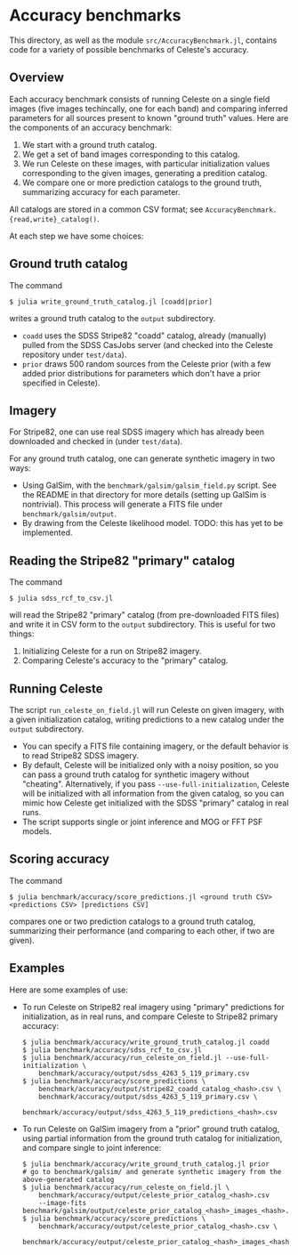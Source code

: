 # Accuracy benchmarks

This directory, as well as the module `src/AccuracyBenchmark.jl`, contains code for a variety of
possible benchmarks of Celeste's accuracy.

## Overview

Each accuracy benchmark consists of running Celeste on a single field images (five images
techincally, one for each band) and comparing inferred parameters for all sources present to known
"ground truth" values. Here are the components of an accuracy benchmark:

1. We start with a ground truth catalog.
2. We get a set of band images corresponding to this catalog.
3. We run Celeste on these images, with particular initialization values corresponding to the given
   images, generating a predition catalog.
4. We compare one or more prediction catalogs to the ground truth, summarizing accuracy for each
   parameter.

All catalogs are stored in a common CSV format; see `AccuracyBenchmark.{read,write}_catalog()`.

At each step we have some choices:

## Ground truth catalog

The command

```
$ julia write_ground_truth_catalog.jl [coadd|prior]
```

writes a ground truth catalog to the `output` subdirectory.

* `coadd` uses the SDSS Stripe82 "coadd" catalog, already (manually) pulled from the SDSS CasJobs
server (and checked into the Celeste repository under `test/data`).
* `prior` draws 500 random sources from the Celeste prior (with a few added prior distributions for
  parameters which don't have a prior specified in Celeste).

## Imagery

For Stripe82, one can use real SDSS imagery which has already been downloaded and checked in (under
`test/data`).

For any ground truth catalog, one can generate synthetic imagery in two ways:

* Using GalSim, with the `benchmark/galsim/galsim_field.py` script. See the README in that directory
  for more details (setting up GalSim is nontrivial). This process will generate a FITS file under
  `benchmark/galsim/output`.
* By drawing from the Celeste likelihood model. TODO: this has yet to be implemented.


## Reading the Stripe82 "primary" catalog

The command

```
$ julia sdss_rcf_to_csv.jl
```

will read the Stripe82 "primary" catalog (from pre-downloaded FITS files) and write it in CSV form
to the `output` subdirectory. This is useful for two things:

1. Initializing Celeste for a run on Stripe82 imagery.
2. Comparing Celeste's accuracy to the "primary" catalog.

## Running Celeste

The script `run_celeste_on_field.jl` will run Celeste on given imagery, with a given initialization
catalog, writing predictions to a new catalog under the `output` subdirectory.

* You can specify a FITS file containing imagery, or the default behavior is to read Stripe82 SDSS
  imagery.
* By default, Celeste will be initialized only with a noisy position, so you can pass a ground truth
  catalog for synthetic imagery without "cheating". Alternatively, if you pass
  `--use-full-initialization`, Celeste will be initialized with all information from the given
  catalog, so you can mimic how Celeste get initialized with the SDSS "primary" catalog in real
  runs.
* The script supports single or joint inference and MOG or FFT PSF models.

## Scoring accuracy

The command

```
$ julia benchmark/accuracy/score_predictions.jl <ground truth CSV> <predictions CSV> [predictions CSV]
```

compares one or two prediction catalogs to a ground truth catalog, summarizing their performance
(and comparing to each other, if two are given).


## Examples

Here are some examples of use:

* To run Celeste on Stripe82 real imagery using "primary" predictions for initialization, as in real
  runs, and compare Celeste to Stripe82 primary accuracy:
    
    ```
    $ julia benchmark/accuracy/write_ground_truth_catalog.jl coadd
    $ julia benchmark/accuracy/sdss_rcf_to_csv.jl
    $ julia benchmark/accuracy/run_celeste_on_field.jl --use-full-initialization \
        benchmark/accuracy/output/sdss_4263_5_119_primary.csv
    $ julia benchmark/accuracy/score_predictions \
        benchmark/accuracy/output/stripe82_coadd_catalog_<hash>.csv \
        benchmark/accuracy/output/sdss_4263_5_119_primary.csv \
        benchmark/accuracy/output/sdss_4263_5_119_predictions_<hash>.csv
    ```
    
* To run Celeste on GalSim imagery from a "prior" ground truth catalog, using partial information
  from the ground truth catalog for initialization, and compare single to joint inference:
    
    ```
    $ julia benchmark/accuracy/write_ground_truth_catalog.jl prior
    # go to benchmark/galsim/ and generate synthetic imagery from the above-generated catalog
    $ julia benchmark/accuracy/run_celeste_on_field.jl \
        benchmark/accuracy/output/celeste_prior_catalog_<hash>.csv
        --image-fits benchmark/galsim/output/celeste_prior_catalog_<hash>_images_<hash>.fits
    $ julia benchmark/accuracy/score_predictions \
        benchmark/accuracy/output/celeste_prior_catalog_<hash>.csv \
        benchmark/accuracy/output/celeste_prior_catalog_<hash>_images_<hash>_predictions_<hash>.csv
    ```
